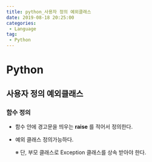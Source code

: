 ```yaml
---
title: python_사용자 정의 예외클래스
date: 2019-08-18 20:25:00
categories:
 - Language
tag:
 - Python
---
```


# Python

## 사용자 정의 예외클래스

### 함수 정의

- 함수 안에 경고문을 띄우는 **raise** 를 적어서 정의한다.

- 예외 클래스 정의가능하다.

  ※ 단, 부모 클래스로 Exception 클래스를 상속 받아야 한다. 

